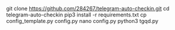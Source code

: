 git clone https://github.com/284267/telegram-auto-checkin.git
cd telegram-auto-checkin
pip3 install -r requirements.txt
cp config_template.py config.py
nano config.py
python3 tgqd.py
